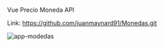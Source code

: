 Vue Precio Moneda API

Link: https://github.com/juanmaynard91/Monedas.git

![app-modedas](https://user-images.githubusercontent.com/74424452/153941387-5e44de8c-2696-43e3-825d-5f933b5310a0.png)
